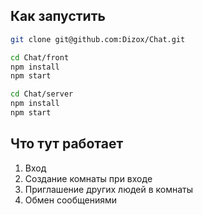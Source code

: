 ## Как запустить

```bash
git clone git@github.com:Dizox/Chat.git

cd Chat/front
npm install
npm start

cd Chat/server
npm install
npm start

```

## Что тут работает

1) Вход 
2) Создание комнаты при входе
3) Приглашение других людей в комнаты
4) Обмен сообщениями


